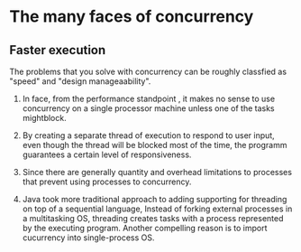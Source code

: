 # The many faces of concurrency
## Faster execution
  The problems that you solve with concurrency can be roughly classfied as "speed" and "design manageaability".
1. In face, from the performance standpoint , it makes no sense to use concurrency on a single processor machine unless one of the 
  tasks mightblock.
  
2. By creating a separate thread of execution to respond to user input, even though the thread will be blocked most of the time, the 
  programm guarantees a certain level of responsiveness.
  
3. Since there are generally quantity and overhead limitations to processes that prevent using processes to concurrency.
  
4. Java took more traditional approach to adding supporting for threading on top of a sequential language, Instead of forking external processes in a multitasking OS, threading creates tasks with a process represented by the executing program. Another compelling reason is to import cucurrency into single-process OS.
